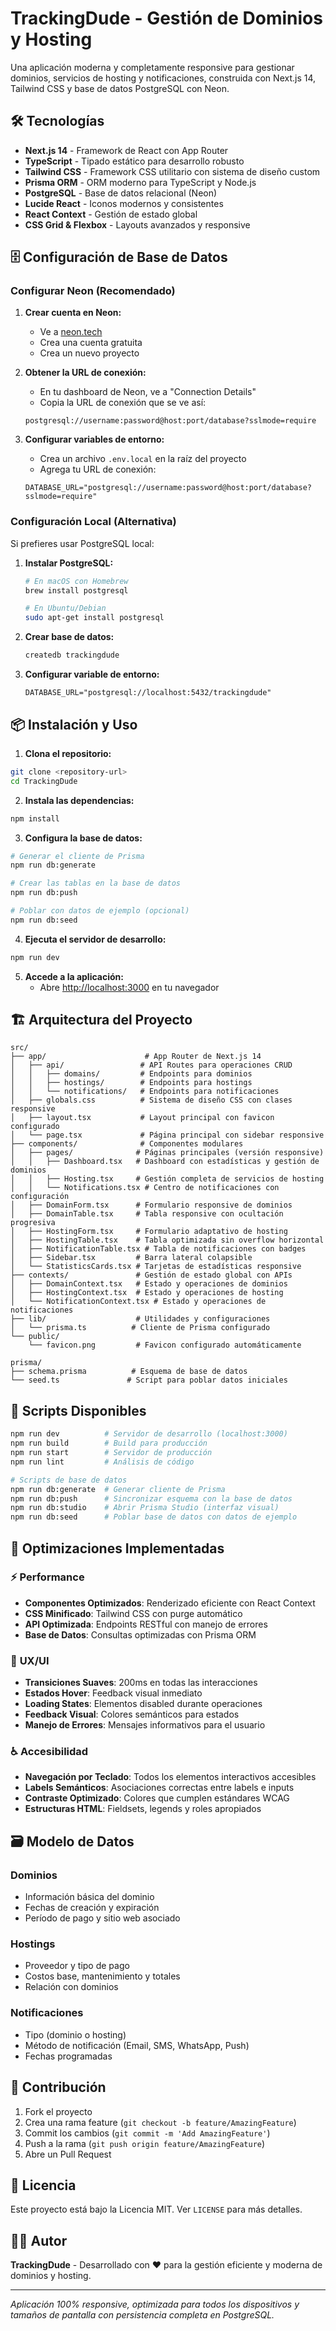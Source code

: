 # TrackingDude - Gestión de Dominios y Hosting

Una aplicación moderna y completamente responsive para gestionar dominios, servicios de hosting y notificaciones, construida con Next.js 14, Tailwind CSS y base de datos PostgreSQL con Neon.

## 🛠️ Tecnologías

- **Next.js 14** - Framework de React con App Router
- **TypeScript** - Tipado estático para desarrollo robusto
- **Tailwind CSS** - Framework CSS utilitario con sistema de diseño custom
- **Prisma ORM** - ORM moderno para TypeScript y Node.js
- **PostgreSQL** - Base de datos relacional (Neon)
- **Lucide React** - Iconos modernos y consistentes
- **React Context** - Gestión de estado global
- **CSS Grid & Flexbox** - Layouts avanzados y responsive

## 🗄️ Configuración de Base de Datos

### Configurar Neon (Recomendado)

1. **Crear cuenta en Neon:**
   - Ve a [neon.tech](https://neon.tech)
   - Crea una cuenta gratuita
   - Crea un nuevo proyecto

2. **Obtener la URL de conexión:**
   - En tu dashboard de Neon, ve a "Connection Details"
   - Copia la URL de conexión que se ve así:
   ```
   postgresql://username:password@host:port/database?sslmode=require
   ```

3. **Configurar variables de entorno:**
   - Crea un archivo `.env.local` en la raíz del proyecto
   - Agrega tu URL de conexión:
   ```env
   DATABASE_URL="postgresql://username:password@host:port/database?sslmode=require"
   ```

### Configuración Local (Alternativa)

Si prefieres usar PostgreSQL local:

1. **Instalar PostgreSQL:**
   ```bash
   # En macOS con Homebrew
   brew install postgresql
   
   # En Ubuntu/Debian
   sudo apt-get install postgresql
   ```

2. **Crear base de datos:**
   ```bash
   createdb trackingdude
   ```

3. **Configurar variable de entorno:**
   ```env
   DATABASE_URL="postgresql://localhost:5432/trackingdude"
   ```

## 📦 Instalación y Uso

1. **Clona el repositorio:**
```bash
git clone <repository-url>
cd TrackingDude
```

2. **Instala las dependencias:**
```bash
npm install
```

3. **Configura la base de datos:**
```bash
# Generar el cliente de Prisma
npm run db:generate

# Crear las tablas en la base de datos
npm run db:push

# Poblar con datos de ejemplo (opcional)
npm run db:seed
```

4. **Ejecuta el servidor de desarrollo:**
```bash
npm run dev
```

5. **Accede a la aplicación:**
   - Abre [http://localhost:3000](http://localhost:3000) en tu navegador

## 🏗️ Arquitectura del Proyecto

```
src/
├── app/                      # App Router de Next.js 14
│   ├── api/                 # API Routes para operaciones CRUD
│   │   ├── domains/         # Endpoints para dominios
│   │   ├── hostings/        # Endpoints para hostings
│   │   └── notifications/   # Endpoints para notificaciones
│   ├── globals.css          # Sistema de diseño CSS con clases responsive
│   ├── layout.tsx           # Layout principal con favicon configurado
│   └── page.tsx             # Página principal con sidebar responsive
├── components/              # Componentes modulares
│   ├── pages/              # Páginas principales (versión responsive)
│   │   ├── Dashboard.tsx   # Dashboard con estadísticas y gestión de dominios
│   │   ├── Hosting.tsx     # Gestión completa de servicios de hosting
│   │   └── Notifications.tsx # Centro de notificaciones con configuración
│   ├── DomainForm.tsx      # Formulario responsive de dominios
│   ├── DomainTable.tsx     # Tabla responsive con ocultación progresiva
│   ├── HostingForm.tsx     # Formulario adaptativo de hosting
│   ├── HostingTable.tsx    # Tabla optimizada sin overflow horizontal
│   ├── NotificationTable.tsx # Tabla de notificaciones con badges
│   ├── Sidebar.tsx         # Barra lateral colapsible
│   └── StatisticsCards.tsx # Tarjetas de estadísticas responsive
├── contexts/               # Gestión de estado global con APIs
│   ├── DomainContext.tsx   # Estado y operaciones de dominios
│   ├── HostingContext.tsx  # Estado y operaciones de hosting
│   └── NotificationContext.tsx # Estado y operaciones de notificaciones
├── lib/                    # Utilidades y configuraciones
│   └── prisma.ts          # Cliente de Prisma configurado
└── public/
    └── favicon.png         # Favicon configurado automáticamente

prisma/
├── schema.prisma          # Esquema de base de datos
└── seed.ts               # Script para poblar datos iniciales
```

## 🔧 Scripts Disponibles

```bash
npm run dev          # Servidor de desarrollo (localhost:3000)
npm run build        # Build para producción
npm run start        # Servidor de producción
npm run lint         # Análisis de código

# Scripts de base de datos
npm run db:generate  # Generar cliente de Prisma
npm run db:push      # Sincronizar esquema con la base de datos
npm run db:studio    # Abrir Prisma Studio (interfaz visual)
npm run db:seed      # Poblar base de datos con datos de ejemplo
```

## 🚀 Optimizaciones Implementadas

### ⚡ **Performance**
- **Componentes Optimizados**: Renderizado eficiente con React Context
- **CSS Minificado**: Tailwind CSS con purge automático
- **API Optimizada**: Endpoints RESTful con manejo de errores
- **Base de Datos**: Consultas optimizadas con Prisma ORM

### 🎯 **UX/UI**
- **Transiciones Suaves**: 200ms en todas las interacciones
- **Estados Hover**: Feedback visual inmediato
- **Loading States**: Elementos disabled durante operaciones
- **Feedback Visual**: Colores semánticos para estados
- **Manejo de Errores**: Mensajes informativos para el usuario

### ♿ **Accesibilidad**
- **Navegación por Teclado**: Todos los elementos interactivos accesibles
- **Labels Semánticos**: Asociaciones correctas entre labels e inputs
- **Contraste Optimizado**: Colores que cumplen estándares WCAG
- **Estructuras HTML**: Fieldsets, legends y roles apropiados

## 🗃️ Modelo de Datos

### Dominios
- Información básica del dominio
- Fechas de creación y expiración
- Período de pago y sitio web asociado

### Hostings
- Proveedor y tipo de pago
- Costos base, mantenimiento y totales
- Relación con dominios

### Notificaciones
- Tipo (dominio o hosting)
- Método de notificación (Email, SMS, WhatsApp, Push)
- Fechas programadas

## 🤝 Contribución

1. Fork el proyecto
2. Crea una rama feature (`git checkout -b feature/AmazingFeature`)
3. Commit los cambios (`git commit -m 'Add AmazingFeature'`)
4. Push a la rama (`git push origin feature/AmazingFeature`)
5. Abre un Pull Request

## 📄 Licencia

Este proyecto está bajo la Licencia MIT. Ver `LICENSE` para más detalles.

## 👨‍💻 Autor

**TrackingDude** - Desarrollado con ❤️ para la gestión eficiente y moderna de dominios y hosting.

---

*Aplicación 100% responsive, optimizada para todos los dispositivos y tamaños de pantalla con persistencia completa en PostgreSQL.* 